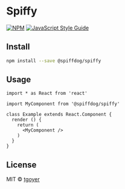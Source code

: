 # Spiffy

> 

[![NPM](https://img.shields.io/npm/v/component-library.svg)](https://www.npmjs.com/package/component-library) [![JavaScript Style Guide](https://img.shields.io/badge/code_style-standard-brightgreen.svg)](https://standardjs.com)

## Install

```bash
npm install --save @spiffdog/spiffy
```

## Usage

```tsx
import * as React from 'react'

import MyComponent from '@spiffdog/spiffy'

class Example extends React.Component {
  render () {
    return (
      <MyComponent />
    )
  }
}
```

## License

MIT © [tgoyer](https://github.com/tgoyer)
